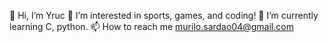 👋 Hi, I’m Yruc
👀 I’m interested in sports, games, and coding!
🌱 I’m currently learning C, python.
📫 How to reach me murilo.sardao04@gmail.com

